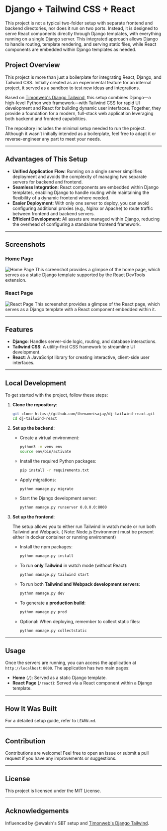 # Django + Tailwind CSS + React

This project is not a typical two-folder setup with separate frontend and backend directories, nor does it run on two ports. Instead, it is designed to serve React components directly through Django templates, with everything running on a single Django server. This integrated approach allows Django to handle routing, template rendering, and serving static files, while React components are embedded within Django templates as needed.

## Project Overview

This project is more than just a boilerplate for integrating React, Django, and Tailwind CSS. Initially created as an experimental feature for an internal project, it served as a sandbox to test new ideas and integrations.

Based on [Timonweb's Django Tailwind](https://github.com/timonweb/django-tailwind), this setup combines Django—a high-level Python web framework—with Tailwind CSS for rapid UI development and React for building dynamic user interfaces. Together, they provide a foundation for a modern, full-stack web application leveraging both backend and frontend capabilities.

The repository includes the minimal setup needed to run the project. Although it wasn’t initially intended as a boilerplate, feel free to adapt it or reverse-engineer any part to meet your needs.

---

##  Advantages of This Setup
- **Unified Application Flow**: Running on a single server simplifies deployment and avoids the complexity of managing two separate servers for backend and frontend.
- **Seamless Integration**: React components are embedded within Django templates, enabling Django to handle routing while maintaining the flexibility of a dynamic frontend where needed.
- **Easier Deployment**: With only one server to deploy, you can avoid configuring additional proxies (e.g., Nginx or Apache) to route traffic between frontend and backend servers.
- **Efficient Development**: All assets are managed within Django, reducing the overhead of configuring a standalone frontend framework.

---

## Screenshots

### Home Page

![Home Page](https://github.com/thenameisajay/django-tailwind-react/blob/main/screenshots/home.png)
This screenshot provides a glimpse of the home page, which serves as a static Django template supported by the React DevTools extension.


### React Page
![React Page](https://github.com/thenameisajay/django-tailwind-react/blob/main/screenshots/react.png)
This screenshot provides a glimpse of the React page, which serves as a Django template with a React component embedded within it.

---

## Features

- **Django**: Handles server-side logic, routing, and database interactions.
- **Tailwind CSS**: A utility-first CSS framework to streamline UI development.
- **React**: A JavaScript library for creating interactive, client-side user interfaces.

---

## Local Development

To get started with the project, follow these steps:

1. **Clone the repository**:
    ```bash
    git clone https://github.com/thenameisajay/dj-tailwind-react.git
    cd dj-tailwind-react
    ```

2. **Set up the backend**:
    - Create a virtual environment:
        ```bash
        python3 -m venv env
        source env/bin/activate
        ```
    - Install the required Python packages:
        ```bash
        pip install -r requirements.txt
        ```
    - Apply migrations:
        ```bash
        python manage.py migrate
        ```
    - Start the Django development server:
        ```bash
        python manage.py runserver 0.0.0.0:8000
        ```

3. **Set up the frontend**:

    The setup allows you to either run Tailwind in watch mode or run both Tailwind and Webpack. ( Note: Node.js Environment must be present either in docker container or running environment)

    - Install the npm packages:
      ```bash
      python manage.py install
      ```

    - To run **only Tailwind** in watch mode (without React):
      ```bash
      python manage.py tailwind start
      ```

    - To run both **Tailwind and Webpack development servers**:
      ```bash
      python manage.py dev
      ```

    - To generate a **production build**:
      ```bash
      python manage.py prod
      ```

    - Optional: When deploying, remember to collect static files:
      ```bash
      python manage.py collectstatic
      ```

---

## Usage

Once the servers are running, you can access the application at `http://localhost:8000`. The application has two main pages:
- **Home** (`/`): Served as a static Django template.
- **React Page** (`/react`): Served via a React component within a Django template.

---

## How It Was Built

For a detailed setup guide, refer to `LEARN.md`.

---

## Contribution

Contributions are welcome! Feel free to open an issue or submit a pull request if you have any improvements or suggestions.

---

## License

This project is licensed under the MIT License.

---

## Acknowledgements 

Influenced by @ewalsh's SBT setup and [Timonweb's Django Tailwind](https://github.com/timonweb/django-tailwind).
